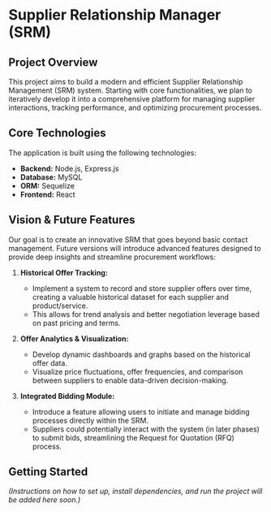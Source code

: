 # Supplier Relationship Manager (SRM)

## Project Overview

This project aims to build a modern and efficient Supplier Relationship Management (SRM) system. Starting with core functionalities, we plan to iteratively develop it into a comprehensive platform for managing supplier interactions, tracking performance, and optimizing procurement processes.

## Core Technologies

The application is built using the following technologies:

*   **Backend:** Node.js, Express.js
*   **Database:** MySQL
*   **ORM:** Sequelize
*   **Frontend:** React

## Vision & Future Features

Our goal is to create an innovative SRM that goes beyond basic contact management. Future versions will introduce advanced features designed to provide deep insights and streamline procurement workflows:

1.  **Historical Offer Tracking:**
    *   Implement a system to record and store supplier offers over time, creating a valuable historical dataset for each supplier and product/service.
    *   This allows for trend analysis and better negotiation leverage based on past pricing and terms.

2.  **Offer Analytics & Visualization:**
    *   Develop dynamic dashboards and graphs based on the historical offer data.
    *   Visualize price fluctuations, offer frequencies, and comparison between suppliers to enable data-driven decision-making.

3.  **Integrated Bidding Module:**
    *   Introduce a feature allowing users to initiate and manage bidding processes directly within the SRM.
    *   Suppliers could potentially interact with the system (in later phases) to submit bids, streamlining the Request for Quotation (RFQ) process.

## Getting Started

*(Instructions on how to set up, install dependencies, and run the project will be added here soon.)*

